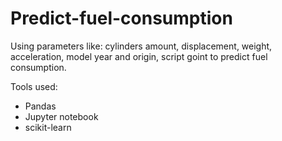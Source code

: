 # Predict-fuel-consumption

Using parameters like: cylinders amount,	displacement,	weight,	acceleration,	model year and origin, script goint to predict fuel consumption.


Tools used:

- Pandas
- Jupyter notebook
- scikit-learn
